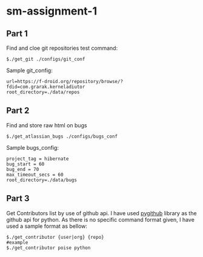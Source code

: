 # sm-assignment-1

## Part 1
Find and cloe git repositories
test command:
```
$./get_git ./configs/git_conf
```
Sample git_config:
```
url=https://f-droid.org/repository/browse/?fdid=com.grarak.kerneladiutor
root_directory=./data/repos
```

## Part 2
Find and store raw html on bugs
```
$./get_atlassian_bugs ./configs/bugs_conf
```
Sample bugs_config:
```
project_tag = hibernate
bug_start = 60
bug_end = 70
max_timeout_secs = 60
root_directory=./data/bugs
```

## Part 3
Get Contributors list by use of github api.
I have used [pygithub](https://github.com/jacquev6/PyGithub) library as the github api for python. As there is no specific command format given,
I have used a sample format as bellow:

```
$./get_contributor {user|org} {repo}
#example
$./get_contributor poise python
```
